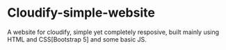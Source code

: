 # Cloudify-simple-website
 A website for cloudify, simple yet completely resposive, built mainly using HTML and CSS[Bootstrap 5] and some basic JS.
